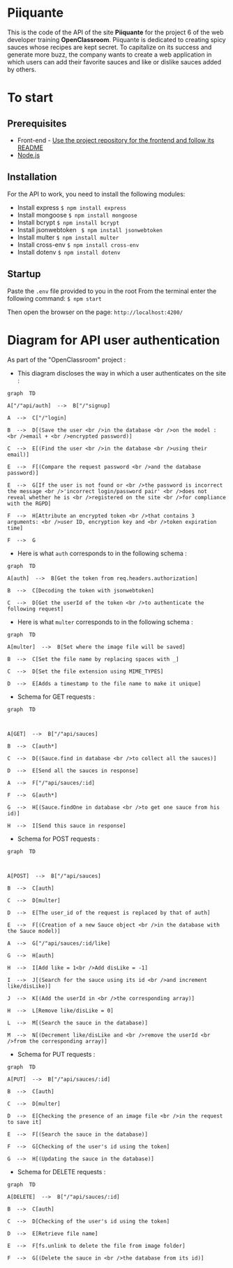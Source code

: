 ﻿# Piiquante

This is the code of the API of the site **Piiquante** for the project 6 of the web developer training **OpenClassroom**.
Piiquante is dedicated to creating spicy sauces whose recipes are kept secret. To capitalize on its success and generate more buzz, the company wants to create a web application in which users can add their favorite sauces and like or dislike sauces added by others.


# To start



## Prerequisites

* Front-end - [Use the project repository for the frontend and follow its README](https://github.com/OpenClassrooms-Student-Center/Web-Developer-P6)
* [Node.js](https://nodejs.org/en/)

## Installation

For the API to work, you need to install the following modules:
* Install express ```$ npm install express```
* Install mongoose ```$ npm install mongoose```
* Install bcrypt ```$ npm install bcrypt```
* Install jsonwebtoken ``` $ npm install jsonwebtoken```
* Install multer ```$ npm install multer```
* Install cross-env ```$ npm install cross-env```
* Install dotenv ```$ npm install dotenv```

## Startup

Paste the ```.env``` file provided to you in the root
From the terminal enter the following command:
```$ npm start```

Then open the browser on the page:
```http://localhost:4200/```

# Diagram for API user authentication

As part of the "OpenClassroom" project :

* This diagram discloses the way in which a user authenticates on the site :

```mermaid
graph  TD

A["/"api/auth]  -->  B["/"signup]

A  -->  C["/"login]

B  -->  D[(Save the user <br />in the database <br />on the model : <br />email + <br />encrypted password)]

C  -->  E[(Find the user <br />in the database <br />using their email)]

E  -->  F[(Compare the request password <br />and the database password)]

E  -->  G[If the user is not found or <br />the password is incorrect the message <br />'incorrect login/password pair' <br />does not reveal whether he is <br />registered on the site <br />for compliance with the RGPD]

F  -->  H[Attribute an encrypted token <br />that contains 3 arguments: <br />user ID, encryption key and <br />token expiration time]

F  -->  G
```
* Here is what ```auth``` corresponds to in the following schema :
```mermaid
graph  TD 

A[auth]  -->  B[Get the token from req.headers.authorization]

B  -->  C[Decoding the token with jsonwebtoken]

C  -->  D[Get the userId of the token <br />to authenticate the following request]
```
* Here is what ```multer``` corresponds to in the following schema :
```mermaid
graph  TD

A[multer]  -->  B[Set where the image file will be saved]

B  -->  C[Set the file name by replacing spaces with _]

C  -->  D[Set the file extension using MIME_TYPES]

D  -->  E[Adds a timestamp to the file name to make it unique]
```
* Schema for GET requests :
```mermaid
graph  TD

  

A[GET]  -->  B["/"api/sauces]

B  -->  C[auth*]

C  -->  D[(Sauce.find in database <br />to collect all the sauces)]

D  -->  E[Send all the sauces in response]

A  -->  F["/"api/sauces/:id]

F  -->  G[auth*]

G  -->  H[(Sauce.findOne in database <br />to get one sauce from his id)]

H  -->  I[Send this sauce in response]
```
* Schema for POST requests :
```mermaid
graph  TD

  

A[POST]  -->  B["/"api/sauces]

B  -->  C[auth]

C  -->  D[multer]

D  -->  E[The user_id of the request is replaced by that of auth]

E  -->  F[(Creation of a new Sauce object <br />in the database with the Sauce model)]

A  -->  G["/"api/sauces/:id/like]

G  -->  H[auth]

H  -->  I[Add like = 1<br />Add disLike = -1]

I  -->  J[(Search for the sauce using its id <br />and increment like/disLike)]

J  -->  K[(Add the userId in <br />the corresponding array)]

H  -->  L[Remove like/disLike = 0]

L  -->  M[(Search the sauce in the database)]

M  -->  N[(Decrement like/disLike and <br />remove the userId <br />from the corresponding array)]
```
* Schema for PUT requests :
```mermaid
graph  TD  

A[PUT]  -->  B["/"api/sauces/:id]

B  -->  C[auth]

C  -->  D[multer]

D  -->  E[Checking the presence of an image file <br />in the request to save it]

E  -->  F[(Search the sauce in the database)]

F  -->  G[Checking of the user's id using the token]

G  -->  H[(Updating the sauce in the database)]
```
* Schema for DELETE requests :
```mermaid
graph  TD  

A[DELETE]  -->  B["/"api/sauces/:id]

B  -->  C[auth]

C  -->  D[Checking of the user's id using the token]

D  -->  E[Retrieve file name]

E  -->  F[fs.unlink to delete the file from image folder]

F  -->  G[(Delete the sauce in <br />the database from its id)]
```
